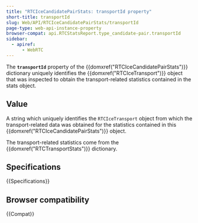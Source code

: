 ```yaml
---
title: "RTCIceCandidatePairStats: transportId property"
short-title: transportId
slug: Web/API/RTCIceCandidatePairStats/transportId
page-type: web-api-instance-property
browser-compat: api.RTCStatsReport.type_candidate-pair.transportId
sidebar:
  - apiref:
      - WebRTC
---
```


The **`transportId`** property of the {{domxref("RTCIceCandidatePairStats")}} dictionary uniquely identifies the {{domxref("RTCIceTransport")}} object that was inspected to obtain the transport-related statistics contained in the stats object.

## Value

A string which uniquely identifies the `RTCIceTransport` object from which the transport-related data was obtained for the statistics contained in this {{domxref("RTCIceCandidatePairStats")}} object.

The transport-related statistics come from the {{domxref("RTCTransportStats")}} dictionary.

## Specifications

{{Specifications}}

## Browser compatibility

{{Compat}}
